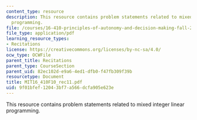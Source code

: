 ```yaml
---
content_type: resource
description: This resource contains problem statements related to mixed integer linear
  programming.
file: /courses/16-410-principles-of-autonomy-and-decision-making-fall-2010/9f01bfef12043bf7a566dcfa905e623e_MIT16_410F10_rec11.pdf
file_type: application/pdf
learning_resource_types:
- Recitations
license: https://creativecommons.org/licenses/by-nc-sa/4.0/
ocw_type: OCWFile
parent_title: Recitations
parent_type: CourseSection
parent_uid: 82ec102d-e9a6-4ed1-dfb0-f47fb309f39b
resourcetype: Document
title: MIT16_410F10_rec11.pdf
uid: 9f01bfef-1204-3bf7-a566-dcfa905e623e
---
```

This resource contains problem statements related to mixed integer linear programming.